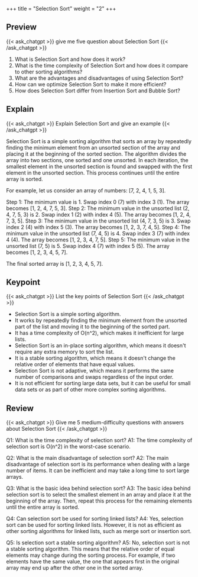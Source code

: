 +++
title = "Selection Sort"
weight = "2"
+++
## Preview
{{< ask_chatgpt >}}
give me five question about Selection Sort
{{< /ask_chatgpt >}}



1. What is Selection Sort and how does it work?
2. What is the time complexity of Selection Sort and how does it compare to other sorting algorithms?
3. What are the advantages and disadvantages of using Selection Sort?
4. How can we optimize Selection Sort to make it more efficient?
5. How does Selection Sort differ from Insertion Sort and Bubble Sort?   

## Explain
{{< ask_chatgpt >}}
Explain Selection Sort and give an example
{{< /ask_chatgpt >}}



Selection Sort is a simple sorting algorithm that sorts an array by repeatedly finding the minimum element from an unsorted section of the array and placing it at the beginning of the sorted section. The algorithm divides the array into two sections, one sorted and one unsorted. In each iteration, the smallest element in the unsorted section is found and swapped with the first element in the unsorted section. This process continues until the entire array is sorted.

For example, let us consider an array of numbers: [7, 2, 4, 1, 5, 3].

Step 1: The minimum value is 1. Swap index 0 (7) with index 3 (1). The array becomes [1, 2, 4, 7, 5, 3].
Step 2: The minimum value in the unsorted list (2, 4, 7, 5, 3) is 2. Swap index 1 (2) with index 4 (5). The array becomes [1, 2, 4, 7, 3, 5].
Step 3: The minimum value in the unsorted list (4, 7, 3, 5) is 3. Swap index 2 (4) with index 5 (3). The array becomes [1, 2, 3, 7, 4, 5].
Step 4: The minimum value in the unsorted list (7, 4, 5) is 4. Swap index 3 (7) with index 4 (4). The array becomes [1, 2, 3, 4, 7, 5].
Step 5: The minimum value in the unsorted list (7, 5) is 5. Swap index 4 (7) with index 5 (5). The array becomes [1, 2, 3, 4, 5, 7].

The final sorted array is [1, 2, 3, 4, 5, 7].   

## Keypoint
{{< ask_chatgpt >}}
List the key points of Selection Sort
{{< /ask_chatgpt >}}



- Selection Sort is a simple sorting algorithm.
- It works by repeatedly finding the minimum element from the unsorted part of the list and moving it to the beginning of the sorted part.
- It has a time complexity of O(n^2), which makes it inefficient for large lists.
- Selection Sort is an in-place sorting algorithm, which means it doesn't require any extra memory to sort the list.
- It is a stable sorting algorithm, which means it doesn't change the relative order of elements that have equal values.
- Selection Sort is not adaptive, which means it performs the same number of comparisons and swaps regardless of the input order.
- It is not efficient for sorting large data sets, but it can be useful for small data sets or as part of other more complex sorting algorithms.   

## Review
{{< ask_chatgpt >}}
Give me 5 medium-difficulty questions with answers about Selection Sort
{{< /ask_chatgpt >}}



Q1: What is the time complexity of selection sort?
A1: The time complexity of selection sort is O(n^2) in the worst-case scenario.

Q2: What is the main disadvantage of selection sort?
A2: The main disadvantage of selection sort is its performance when dealing with a large number of items. It can be inefficient and may take a long time to sort large arrays.

Q3: What is the basic idea behind selection sort?
A3: The basic idea behind selection sort is to select the smallest element in an array and place it at the beginning of the array. Then, repeat this process for the remaining elements until the entire array is sorted.

Q4: Can selection sort be used for sorting linked lists?
A4: Yes, selection sort can be used for sorting linked lists. However, it is not as efficient as other sorting algorithms for linked lists, such as merge sort or insertion sort.

Q5: Is selection sort a stable sorting algorithm?
A5: No, selection sort is not a stable sorting algorithm. This means that the relative order of equal elements may change during the sorting process. For example, if two elements have the same value, the one that appears first in the original array may end up after the other one in the sorted array.   

